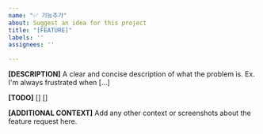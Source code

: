 ```yaml
---
name: "✅ 기능추가"
about: Suggest an idea for this project
title: "[FEATURE]"
labels: ''
assignees: ''

---
```


**[DESCRIPTION]**
A clear and concise description of what the problem is.
Ex. I'm always frustrated when [...]

**[TODO]**
[]
[]

**[ADDITIONAL CONTEXT]**
Add any other context or screenshots about the feature request here.
